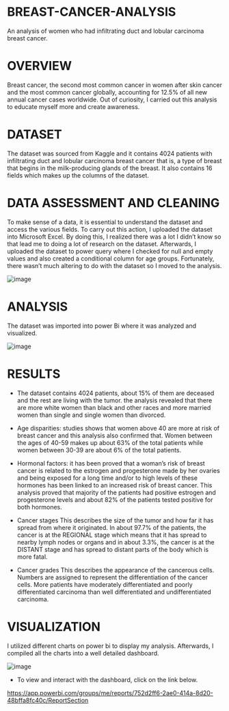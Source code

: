 # BREAST-CANCER-ANALYSIS
An analysis of women who had infiltrating duct and lobular carcinoma breast cancer.

# OVERVIEW
Breast cancer, the second most common cancer in women after skin cancer and the most common cancer globally, accounting for 12.5% of all new annual cancer cases worldwide. Out of curiosity, I carried out this analysis to educate myself more and create awareness. 

# DATASET
The dataset was sourced from Kaggle and it contains 4024 patients with infiltrating duct and lobular carcinoma breast cancer that is, a type of breast that begins in the milk-producing glands of the breast. It also contains 16 fields which makes up the columns of the dataset.

# DATA ASSESSMENT AND CLEANING
To make sense of a data, it is essential to understand the dataset and access the various fields. To carry out this action, I uploaded the dataset into Microsoft Excel. By doing this, I realized there was a lot I didn’t know so that lead me to doing a lot of research on the dataset. 
Afterwards, I uploaded the dataset to power query where I checked for null and empty values and also created a conditional column for age groups. Fortunately, there wasn’t much altering to do with the dataset so I moved to the analysis.

![image](https://user-images.githubusercontent.com/114547009/198902823-8f498f6a-f88e-4519-8dd6-b02190941130.png)

# ANALYSIS
The dataset was imported into power Bi where it was analyzed and visualized.

![image](https://user-images.githubusercontent.com/114547009/198902872-ce1303b6-f797-42f8-bdad-bc0972ad0288.png)

# RESULTS
* The dataset contains 4024 patients, about 15% of them are deceased and the rest are living with the tumor. 
the analysis revealed that there are more white women than black and other races and more married women than single and single women than divorced.

* Age disparities: studies shows that women above 40 are more at risk of breast cancer and this analysis also confirmed that. Women between the ages of 40-59 makes up about 63% of the total patients while women between 30-39 are about 6% of the total patients.

* Hormonal factors: it has been proved that a woman’s risk of breast cancer is related to the estrogen and progesterone made by her ovaries and being exposed for a long time and/or to high levels of these hormones has been linked to an increased risk of breast cancer. This analysis proved that majority of the patients had positive estrogen and progesterone levels and about 82% of the patients tested positive for both hormones.

* Cancer stages
This describes the size of the tumor and how far it has spread from where it originated. In about 97.7% of the patients, the cancer is at the REGIONAL stage which means that it has spread to nearby lymph nodes or organs and in about 3.3%, the cancer is at the DISTANT stage and has spread to distant parts of the body which is more fatal.

* Cancer grades
This describes the appearance of the cancerous cells. Numbers are assigned to represent the differentiation of the cancer cells. More patients have moderately differentiated and poorly differentiated carcinoma than well differentiated and undifferentiated carcinoma.

# VISUALIZATION
I utilized different charts on power bi to display my analysis. Afterwards, I compiled all the charts into a well detailed dashboard. 

![image](https://user-images.githubusercontent.com/114547009/198903455-21d1be1c-ea13-4eed-b5e8-746bf2fec070.png)

* To view and interact with the dashboard, click on the link below.

https://app.powerbi.com/groups/me/reports/752d2ff6-2ae0-414a-8d20-48bffa8fc40c/ReportSection
